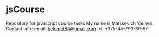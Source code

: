 # jsCourse
Repository for javascript course tasks
My name is Matskevich Yauhen. 
Contact info:
   email: belomel84@gmail.com
   tel:   +375-44-793-39-97
